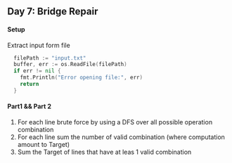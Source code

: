 ## Day 7: Bridge Repair

#### Setup 
Extract input form file 
```go
  filePath := "input.txt"
  buffer, err := os.ReadFile(filePath)
  if err != nil {
    fmt.Println("Error opening file:", err)
    return
  }
```

#### Part1 && Part 2
1. For each line brute force by using a DFS over all possible operation combination 
2. For each line sum the number of valid combination (where computation amount to Target)
3. Sum the Target of lines that have at leas 1 valid combination
